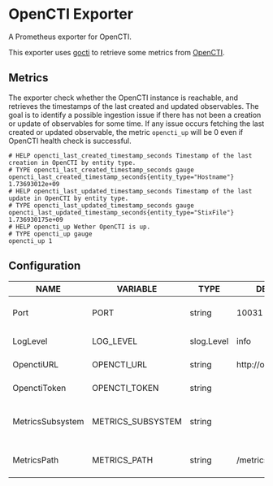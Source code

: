 # OpenCTI Exporter

A Prometheus exporter for OpenCTI.

This exporter uses [gocti](https://github.com/weisshorn-cyd/gocti) to retrieve some metrics from [OpenCTI](https://github.com/OpenCTI-Platform/opencti).

## Metrics

The exporter check whether the OpenCTI instance is reachable, and retrieves the timestamps of the last created and updated observables. The goal is to identify a possible ingestion issue if there has not been a creation or update of observables for some time. If any issue occurs fetching the last created or updated observable, the metric `opencti_up` will be 0 even if OpenCTI health check is successful.

```
# HELP opencti_last_created_timestamp_seconds Timestamp of the last creation in OpenCTI by entity type.
# TYPE opencti_last_created_timestamp_seconds gauge
opencti_last_created_timestamp_seconds{entity_type="Hostname"} 1.73693012e+09
# HELP opencti_last_updated_timestamp_seconds Timestamp of the last update in OpenCTI by entity type.
# TYPE opencti_last_updated_timestamp_seconds gauge
opencti_last_updated_timestamp_seconds{entity_type="StixFile"} 1.736930175e+09
# HELP opencti_up Wether OpenCTI is up.
# TYPE opencti_up gauge
opencti_up 1
```

## Configuration

| NAME             | VARIABLE          | TYPE       | DEFAULT             | DESCRIPTION                              |
|------------------|-------------------|------------|---------------------|------------------------------------------|
| Port             | PORT              | string     | 10031               | Port to run the HTTP server on           |
| LogLevel         | LOG_LEVEL         | slog.Level | info                | Which log level to log at                |
| OpenctiURL       | OPENCTI_URL       | string     | http://opencti:8080 | OpenCTI URL to connect to                |
| OpenctiToken     | OPENCTI_TOKEN     | string     |                     | OpenCTI token to use                     |
| MetricsSubsystem | METRICS_SUBSYSTEM | string     |                     | The Prometheus subsystem for the metrics |
| MetricsPath      | METRICS_PATH      | string     | /metrics            | The path to access the metrics           |
